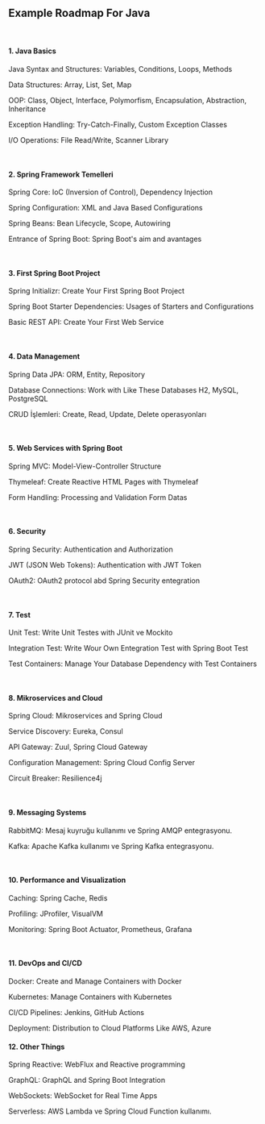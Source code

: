<h2 id="roadmap">Example Roadmap For Java</h2>
<br>
<h4>1. Java Basics</h4>
<p>Java Syntax and Structures: Variables, Conditions, Loops, Methods</p>
<p>Data Structures: Array, List, Set, Map</p>
<p>OOP: Class, Object, Interface, Polymorfism, Encapsulation, Abstraction, Inheritance</p>
<p>Exception Handling: Try-Catch-Finally, Custom Exception Classes</p>
<p>I/O Operations: File Read/Write, Scanner Library</p>
<br>
<h4>2. Spring Framework Temelleri</h4>
<p>Spring Core: IoC (Inversion of Control), Dependency Injection</p>
<p>Spring Configuration: XML and Java Based Configurations</p>
<p>Spring Beans: Bean Lifecycle, Scope, Autowiring</p>
<p>Entrance of Spring Boot: Spring Boot's aim and avantages</p>
<br>
<h4>3. First Spring Boot Project</h4>
<p>Spring Initializr: Create Your First Spring Boot Project</p>
<p>Spring Boot Starter Dependencies: Usages of Starters and Configurations</p>
<p>Basic REST API: Create Your First Web Service</p>
<br>
<h4>4. Data Management</h4>
<p>Spring Data JPA: ORM, Entity, Repository</p>
<p>Database Connections: Work with Like These Databases H2, MySQL, PostgreSQL</p>
<p>CRUD İşlemleri: Create, Read, Update, Delete operasyonları</p>
<br>
<h4>5. Web Services with Spring Boot</h4>
<p>Spring MVC: Model-View-Controller Structure</p>
<p>Thymeleaf: Create Reactive HTML Pages with Thymeleaf</p>
<p>Form Handling: Processing and Validation Form Datas</p>
<br>
<h4>6. Security</h4>
<p>Spring Security: Authentication and Authorization</p>
<p>JWT (JSON Web Tokens): Authentication with JWT Token</p>
<p>OAuth2: OAuth2 protocol abd Spring Security entegration</p>
<br>
<h4>7. Test</h4>
<p>Unit Test: Write Unit Testes with JUnit ve Mockito</p>
<p>Integration Test: Write Wour Own Entegration Test with Spring Boot Test</p>
<p>Test Containers: Manage Your Database Dependency with Test Containers</p>
<br>
<h4>8. Mikroservices and Cloud</h4>
<p>Spring Cloud: Mikroservices and Spring Cloud</p>
<p>Service Discovery: Eureka, Consul</p>
<p>API Gateway: Zuul, Spring Cloud Gateway</p>
<p>Configuration Management: Spring Cloud Config Server</p>
<p>Circuit Breaker: Resilience4j</p>
<br>
<h4>9. Messaging Systems</h4>
<p>RabbitMQ: Mesaj kuyruğu kullanımı ve Spring AMQP entegrasyonu.</p>
<p>Kafka: Apache Kafka kullanımı ve Spring Kafka entegrasyonu.</p>
<br>
<h4>10. Performance and Visualization</h4>
<p>Caching: Spring Cache, Redis</p>
<p>Profiling: JProfiler, VisualVM</p>
<p>Monitoring: Spring Boot Actuator, Prometheus, Grafana</p>
<br>
<h4>11. DevOps and CI/CD</h4>
<p>Docker: Create and Manage Containers with Docker</p>
<p>Kubernetes: Manage Containers with Kubernetes</p>
<p>CI/CD Pipelines: Jenkins, GitHub Actions</p>
<p>Deployment: Distribution to Cloud Platforms Like AWS, Azure</p>

<h4>12. Other Things</h4>
<p>Spring Reactive: WebFlux and Reactive programming</p>
<p>GraphQL: GraphQL and Spring Boot Integration</p>
<p>WebSockets: WebSocket for Real Time Apps</p>
Serverless: AWS Lambda ve Spring Cloud Function kullanımı.
